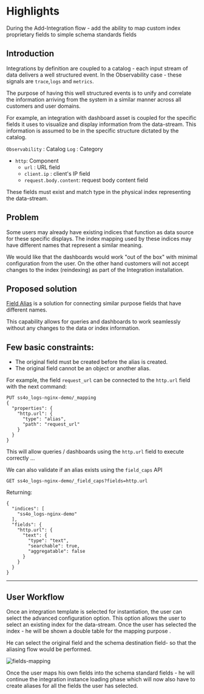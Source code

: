 # Highlights
During the Add-Integration flow - add the ability to map custom index proprietary fields to simple schema standards fields

## Introduction
Integrations by definition are coupled to a catalog - each input stream of data delivers a well structured event.
In the Observability case - these signals are `trace`,`logs` and `metrics`.

The purpose of having this well structured events is to unify and correlate the information arriving from the system in a similar manner across all customers and user domains.

For example, an integration with dashboard asset is coupled for the specific fields it uses to visualize and display information from the data-stream.
This information is assumed to be in the specific structure dictated by the catalog.

`Observability` : Catalog
`Log` : Category
- `http`: Component
    - `url` : URL field
    - `client.ip` : client's IP field
    - `request.body.content`: request body content field

These fields must exist and match type in the physical index representing the data-stream.

## Problem
Some users may already have existing indices that function as data source for these specific displays. The index mapping used by these indices may have different names that represent a similar meaning.

We would like that the dashboards would work "out of the box" with minimal configuration from the user.
On the other hand customers will not accept changes to the index (reindexing) as part of the Integration installation.

## Proposed solution
[Field Alias](https://opensearch.org/docs/2.4/opensearch/supported-field-types/alias/) is a solution for connecting similar purpose fields that have different names.

This capability allows for queries and dashboards to work seamlessly without any changes to the data or index information.

## Few basic constraints:

- The original field must be created before the alias is created.
- The original field cannot be an object or another alias.

For example, the field `request_url` can be connected to the `http.url` field with the next command:
```
PUT ss4o_logs-nginx-demo/_mapping
{
  "properties": {
    "http.url": {
      "type": "alias",
      "path": "request_url"
    }
  }
}
```
This will allow queries / dashboards using the `http.url` field to execute correctly ...

We can also validate if an alias exists using the `field_caps` API
```
GET ss4o_logs-nginx-demo/_field_caps?fields=http.url
```

Returning:
```
{
  "indices": [
    "ss4o_logs-nginx-demo"
  ],
  "fields": {
    "http.url": {
      "text": {
        "type": "text",
        "searchable": true,
        "aggregatable": false
      }
    }
  }
}
```
---

## User Workflow
Once an integration template is selected for instantiation, the user can select the advanced configuration option.
This option allows the user to select an existing index for the data-stream. Once the user has selected the index - he will be shown a double table for the mapping purpose .

He can select the original field and the schema destination field- so that the aliasing flow would be performed.

![fields-mapping](https://user-images.githubusercontent.com/48943349/225185385-a4009c65-533e-4890-a623-6ce7e12f9cc0.png)

Once the user maps his own fields into the schema standard fields - he will continue the integration instance loading phase which will now also have to create aliases for all the fields the user has selected.